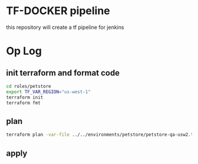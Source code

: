 # TF-DOCKER pipeline

this repository will create a tf pipeline for jenkins


# Op Log

## init terraform and format code

```bash
cd roles/petstore
export TF_VAR_REGION="us-west-1"
terraform init
terraform fmt
```

## plan
```bash
terraform plan -var-file ../../environments/petstore/petstore-qa-usw2.tfvars -target module.psdns -detailed-exitcode
```

## apply